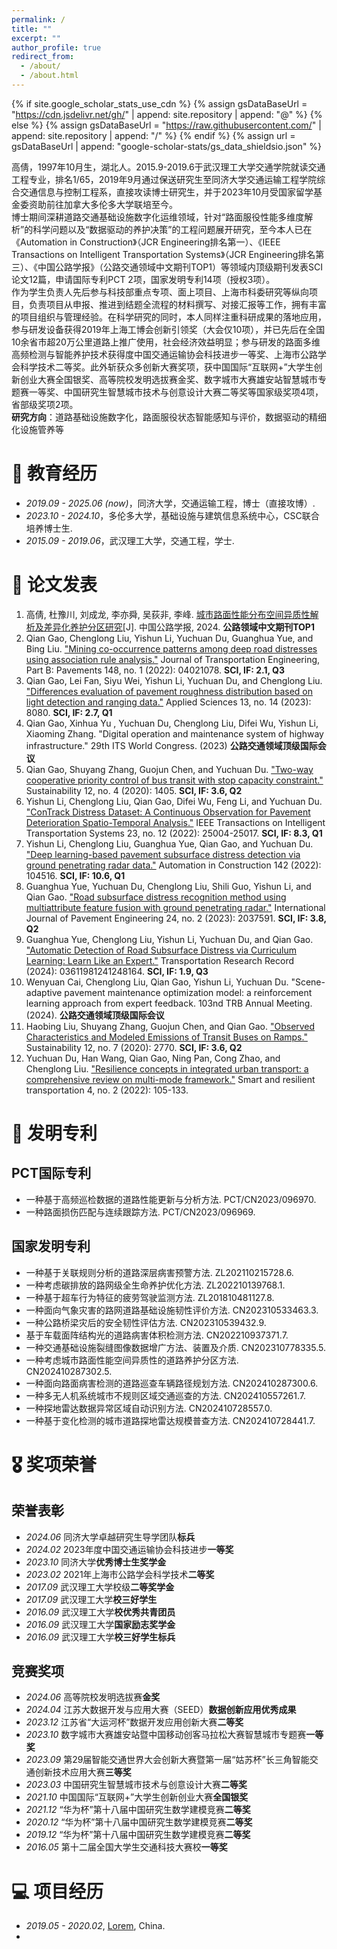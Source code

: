 ```yaml
---
permalink: /
title: ""
excerpt: ""
author_profile: true
redirect_from: 
  - /about/
  - /about.html
---
```


{% if site.google_scholar_stats_use_cdn %}
{% assign gsDataBaseUrl = "https://cdn.jsdelivr.net/gh/" | append: site.repository | append: "@" %}
{% else %}
{% assign gsDataBaseUrl = "https://raw.githubusercontent.com/" | append: site.repository | append: "/" %}
{% endif %}
{% assign url = gsDataBaseUrl | append: "google-scholar-stats/gs_data_shieldsio.json" %}

<span class='anchor' id='about-me'></span>


高倩，1997年10月生，湖北人。2015.9-2019.6于武汉理工大学交通学院就读交通工程专业，排名1/65，2019年9月通过保送研究生至同济大学交通运输工程学院综合交通信息与控制工程系，直接攻读博士研究生，并于2023年10月受国家留学基金委资助前往加拿大多伦多大学联培至今。<br/>博士期间深耕道路交通基础设施数字化运维领域，针对“路面服役性能多维度解析”的科学问题以及“数据驱动的养护决策”的工程问题展开研究，至今本人已在《Automation in Construction》（JCR Engineering排名第一）、《IEEE Transactions on Intelligent Transportation Systems》（JCR Engineering排名第三）、《中国公路学报》（公路交通领域中文期刊TOP1）等领域内顶级期刊发表SCI论文12篇，申请国际专利PCT 2项，国家发明专利14项（授权3项）。<br/>作为学生负责人先后参与科技部重点专项、面上项目、上海市科委研究等纵向项目，负责项目从申报、推进到结题全流程的材料撰写、对接汇报等工作，拥有丰富的项目组织与管理经验。在科学研究的同时，本人同样注重科研成果的落地应用，参与研发设备获得2019年上海工博会创新引领奖（大会仅10项），并已先后在全国10余省市超20万公里道路上推广使用，社会经济效益明显；参与研发的路面多维高频检测与智能养护技术获得度中国交通运输协会科技进步一等奖、上海市公路学会科学技术二等奖。此外斩获众多创新大赛奖项，获中国国际“互联网+”大学生创新创业大赛全国银奖、高等院校发明选拔赛金奖、数字城市大赛雄安站智慧城市专题赛一等奖、中国研究生智慧城市技术与创意设计大赛二等奖等国家级奖项4项，省部级奖项2项。<br/>**研究方向**：道路基础设施数字化，路面服役状态智能感知与评价，数据驱动的精细化设施管养等


# 📖 教育经历
- *2019.09 - 2025.06 (now)*，同济大学，交通运输工程，博士（直接攻博）.
- *2023.10 - 2024.10*，多伦多大学，基础设施与建筑信息系统中心，CSC联合培养博士生.
- *2015.09 - 2019.06*，武汉理工大学，交通工程，学士. 


# 📝 论文发表 
1. 高倩, 杜豫川, 刘成龙, 李亦舜, 吴荻非, 李峰. [城市路面性能分布空间异质性解析及差异化养护分区研究](https://kns.cnki.net/kcms2/article/abstract?v=8pq0kR8SZyUqt9TxV4gegfdfKVntxh-s7RwYiYMg_7TzQ4rEWKriG8VEAq9HULjj2eYMqgGuv8mdzs_QvL7zsrWh8QiEn3l8Hf_rY9yhwo4nAhStnB5hjdDTdNEm3thJEbnEY_MTT2AnysrKVAdNUz65mPuDGJ7bzSv9A-GvFimHUItD_Nsa3IZ4JZNxwT9ZxCY_NfNk3h7so-982Zz9rxt-Js2JsHzoJcglp-ssVqsLzYoPnDg9HKpLxiH4ERIiEdGRBSqUJL5-PH1f1Y7eiJadl5gigpSIc4DNYP7BzNXvjxlcNmJkKiUpf1iKhMjxeSCOCEVlLUbdpbuJuZryhA==&uniplatform=NZKPT&language=CHS)[J]. 中国公路学报, 2024. **公路领域中文期刊TOP1**
2. Qian Gao, Chenglong Liu, Yishun Li, Yuchuan Du, Guanghua Yue, and Bing Liu. ["Mining co-occurrence patterns among deep road distresses using association rule analysis."](https://ascelibrary.org/doi/10.1061/JPEODX.0000328) Journal of Transportation Engineering, Part B: Pavements 148, no. 1 (2022): 04021078.  **SCI, IF: 2.1, Q3**
3. Qian Gao, Lei Fan, Siyu Wei, Yishun Li, Yuchuan Du, and Chenglong Liu. ["Differences evaluation of pavement roughness distribution based on light detection and ranging data."](https://ascelibrary.org/doi/10.1061/JPEODX.0000328) Applied Sciences 13, no. 14 (2023): 8080.  **SCI, IF: 2.7, Q1**
4. Qian Gao, Xinhua Yu , Yuchuan Du, Chenglong Liu, Difei Wu, Yishun Li, Xiaoming Zhang. "Digital operation and maintenance system of highway infrastructure." 29th ITS World Congress. (2023)  **公路交通领域顶级国际会议**
5. Qian Gao, Shuyang Zhang, Guojun Chen, and Yuchuan Du. ["Two-way cooperative priority control of bus transit with stop capacity constraint."](https://www.mdpi.com/2071-1050/12/4/1405) Sustainability 12, no. 4 (2020): 1405.  **SCI, IF: 3.6, Q2**
6. Yishun Li, Chenglong Liu, Qian Gao, Difei Wu, Feng Li, and Yuchuan Du. ["ConTrack Distress Dataset: A Continuous Observation for Pavement Deterioration Spatio-Temporal Analysis."](https://ieeexplore.ieee.org/document/9899382) IEEE Transactions on Intelligent Transportation Systems 23, no. 12 (2022): 25004-25017.  **SCI, IF: 8.3, Q1**
7. Yishun Li, Chenglong Liu, Guanghua Yue, Qian Gao, and Yuchuan Du. ["Deep learning-based pavement subsurface distress detection via ground penetrating radar data."](https://www.sciencedirect.com/science/article/pii/S0926580522003892) Automation in Construction 142 (2022): 104516.  **SCI, IF: 10.6, Q1**
8. Guanghua Yue, Yuchuan Du, Chenglong Liu, Shili Guo, Yishun Li, and Qian Gao. ["Road subsurface distress recognition method using multiattribute feature fusion with ground penetrating radar."](https://www.tandfonline.com/doi/abs/10.1080/10298436.2022.2037591) International Journal of Pavement Engineering 24, no. 2 (2023): 2037591.  **SCI, IF: 3.8, Q2**
9. Guanghua Yue, Chenglong Liu, Yishun Li, Yuchuan Du, and Qian Gao. ["Automatic Detection of Road Subsurface Distress via Curriculum Learning: Learn Like an Expert."](https://journals.sagepub.com/doi/abs/10.1177/03611981241248164) Transportation Research Record (2024): 03611981241248164.  **SCI, IF: 1.9, Q3**
10. Wenyuan Cai, Chenglong Liu, Qian Gao, Yishun Li, Yuchuan Du. "Scene-adaptive pavement maintenance optimization model: a reinforcement learning approach from expert feedback. 103nd TRB Annual Meeting. (2024).  **公路交通领域顶级国际会议**
11. Haobing Liu, Shuyang Zhang, Guojun Chen, and Qian Gao. ["Observed Characteristics and Modeled Emissions of Transit Buses on Ramps."](https://journals.sagepub.com/doi/abs/10.1177/03611981241248164) Sustainability 12, no. 7 (2020): 2770.  **SCI, IF: 3.6, Q2**
12. Yuchuan Du, Han Wang, Qian Gao, Ning Pan, Cong Zhao, and Chenglong Liu. ["Resilience concepts in integrated urban transport: a comprehensive review on multi-mode framework."](https://www.emerald.com/insight/content/doi/10.1108/SRT-06-2022-0013/full/html) Smart and resilient transportation 4, no. 2 (2022): 105-133.

# 📝 发明专利
##  PCT国际专利
- 一种基于高频巡检数据的道路性能更新与分析方法. PCT/CN2023/096970.
- 一种路面损伤匹配与连续跟踪方法. PCT/CN2023/096969.

##  国家发明专利
- 一种基于关联规则分析的道路深层病害预警方法. ZL202110215728.6.
- 一种考虑碳排放的路网级全生命养护优化方法. ZL202210139768.1.
- 一种基于超车行为特征的疲劳驾驶监测方法. ZL201810481127.8.
- 一种面向气象灾害的路网道路基础设施韧性评价方法. CN202310533463.3.
- 一种公路桥梁灾后的安全韧性评估方法. CN202310539432.9.
- 基于车载面阵结构光的道路病害体积检测方法. CN202210937371.7.
- 一种交通基础设施裂缝图像数据增广方法、装置及介质. CN202310778335.5.
- 一种考虑城市路面性能空间异质性的道路养护分区方法. CN202410287302.5.
- 一种面向路面病害检测的道路巡查车辆路径规划方法. CN202410287300.6.
- 一种多无人机系统城市不规则区域交通巡查的方法. CN202410557261.7.
- 一种探地雷达数据异常区域自动识别方法. CN202410728557.0.
- 一种基于变化检测的城市道路探地雷达规模普查方法. CN202410728441.7.


# 🎖 奖项荣誉
## 荣誉表彰
- *2024.06* 同济大学卓越研究生导学团队**标兵**
- *2024.02* 2023年度中国交通运输协会科技进步**一等奖**
- *2023.10* 同济大学**优秀博士生奖学金**
- *2023.02* 2021年上海市公路学会科学技术**二等奖**
- *2017.09* 武汉理工大学校级**二等奖学金**
- *2017.09* 武汉理工大学**校三好学生**
- *2016.09* 武汉理工大学**校优秀共青团员**
- *2016.09* 武汉理工大学**国家励志奖学金**
- *2016.09* 武汉理工大学**校三好学生标兵**

## 竞赛奖项
- *2024.06* 高等院校发明选拔赛**金奖**
- *2024.04* 江苏大数据开发与应用大赛（SEED）**数据创新应用优秀成果**
- *2023.12* 江苏省“大运河杯”数据开发应用创新大赛**二等奖**
- *2023.10* 数字城市大赛雄安站暨中国移动创客马拉松大赛智慧城市专题赛**一等奖**
- *2023.09* 第29届智能交通世界大会创新大赛暨第一届“姑苏杯”长三角智能交通创新技术应用大赛**三等奖**
- *2023.03* 中国研究生智慧城市技术与创意设计大赛**二等奖**
- *2021.10* 中国国际“互联网+”大学生创新创业大赛**全国银奖**
- *2021.12* “华为杯”第十八届中国研究生数学建模竞赛**二等奖**
- *2020.12* “华为杯”第十八届中国研究生数学建模竞赛**二等奖**
- *2019.12* “华为杯”第十八届中国研究生数学建模竞赛**二等奖**
- *2016.05* 第十二届全国大学生交通科技大赛校**一等奖**


# 💻 项目经历
- *2019.05 - 2020.02*, [Lorem](https://github.com/), China.
- 
